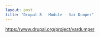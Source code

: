 ```yaml
---
layout: post
title: "Drupal 8 - Module - Var Dumper"
---
```

https://www.drupal.org/project/vardumper
